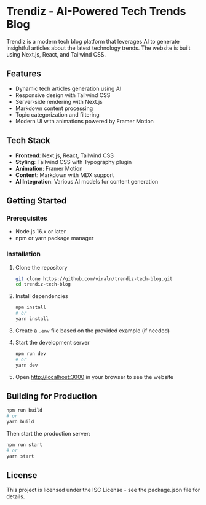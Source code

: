 # Trendiz - AI-Powered Tech Trends Blog

Trendiz is a modern tech blog platform that leverages AI to generate insightful articles about the latest technology trends. The website is built using Next.js, React, and Tailwind CSS.

## Features

- Dynamic tech articles generation using AI
- Responsive design with Tailwind CSS
- Server-side rendering with Next.js
- Markdown content processing
- Topic categorization and filtering
- Modern UI with animations powered by Framer Motion

## Tech Stack

- **Frontend**: Next.js, React, Tailwind CSS
- **Styling**: Tailwind CSS with Typography plugin
- **Animation**: Framer Motion
- **Content**: Markdown with MDX support
- **AI Integration**: Various AI models for content generation

## Getting Started

### Prerequisites

- Node.js 16.x or later
- npm or yarn package manager

### Installation

1. Clone the repository
   ```bash
   git clone https://github.com/viraln/trendiz-tech-blog.git
   cd trendiz-tech-blog
   ```

2. Install dependencies
   ```bash
   npm install
   # or
   yarn install
   ```

3. Create a `.env` file based on the provided example (if needed)

4. Start the development server
   ```bash
   npm run dev
   # or
   yarn dev
   ```

5. Open [http://localhost:3000](http://localhost:3000) in your browser to see the website

## Building for Production

```bash
npm run build
# or
yarn build
```

Then start the production server:

```bash
npm run start
# or
yarn start
```

## License

This project is licensed under the ISC License - see the package.json file for details.